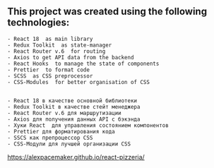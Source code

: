 ## This project was created using the following technologies:

    - React 18  as main library
    - Redux Toolkit  as state-manager
    - React Router v.6  for routing
    - Axios to get API data from the backend
    - React Hooks  to manage the state of components
    - Prettier  to format code
    - SCSS  as CSS preprocessor
    - CSS-Modules  for better organisation of CSS


    - React 18 в качестве основной библиотеки
    - Redux Toolkit в качестве стейт менеджера
    - React Router v.6 для маршрутизации
    - Axios для получения данных API с бэкэнда
    - Хуки React  для управления состоянием компонентов
    - Prettier для форматирования кода
    - SSCS как препроцессор CSS
    - CSS-Модули для лучшей организации CSS

https://alexpacemaker.github.io/react-pizzeria/
